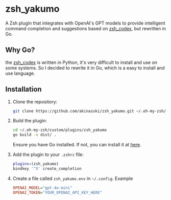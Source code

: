 # zsh_yakumo

A Zsh plugin that integrates with OpenAI's GPT models to provide intelligent command completion and suggestions
based on [zsh_codex](https://github.com/tom-doerr/zsh_codex), but rewritten in Go.  

## Why Go?
the [zsh_codex](https://github.com/tom-doerr/zsh_codex) is written in Python, it's very difficult to install and use on some systems.
So I decided to rewrite it in Go, which is a easy to install and use language.

## Installation

1. Clone the repository:
   ```bash
   git clone https://github.com/akinazuki/zsh_yakumo.git ~/.oh-my-zsh/custom/plugins/zsh_yakumo
   ```

2. Build the plugin:
   ```bash
   cd ~/.oh-my-zsh/custom/plugins/zsh_yakumo
   go build -o dist/ .
   ```

   Ensure you have Go installed. If not, you can install it at [here](https://go.dev/doc/install).

3. Add the plugin to your `.zshrc` file:
   ```bash
   plugins=(zsh_yakumo)
   bindkey '^X' create_completion
   ```

4. Create a file called `zsh_yakumo.env` in `~/.config`. Example
   ```ini
   OPENAI_MODEL="gpt-4o-mini"
   OPENAI_TOKEN="YOUR_OPENAI_API_KEY_HERE"
   ```
